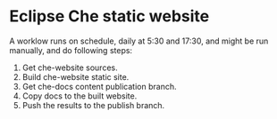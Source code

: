 # Eclipse Che static website

A worklow runs on schedule, daily at 5:30 and 17:30, and might be run manually, and do following steps:

1. Get che-website sources.
2. Build che-website static site.
3. Get che-docs content publication branch.
4. Copy docs to the built website.
5. Push the results to the publish branch.
